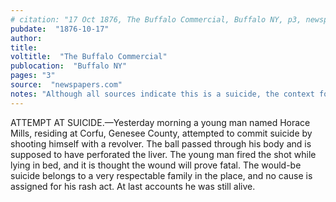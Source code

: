 ```yaml
---
# citation: "17 Oct 1876, The Buffalo Commercial, Buffalo NY, p3, newspapers.com" 
pubdate:  "1876-10-17"
author: 
title: 
voltitle:  "The Buffalo Commercial"
publocation:  "Buffalo NY"
pages: "3"
source:  "newspapers.com"
notes: "Although all sources indicate this is a suicide, the context for this claim is unknown presently, and on its face, the description of the circumstances seems more indicative of an accidental discharge."
---
```


ATTEMPT AT SUICIDE.—Yesterday morning a young man named Horace Mills, residing at Corfu, Genesee County, attempted to commit suicide by shooting himself with a revolver. The ball passed through his body and is supposed to have perforated the liver. The young man fired the shot while lying in bed, and it is thought the wound will prove fatal. The would-be suicide belongs to a very respectable family in the place, and no cause is assigned for his rash act. At last accounts he was still alive.

